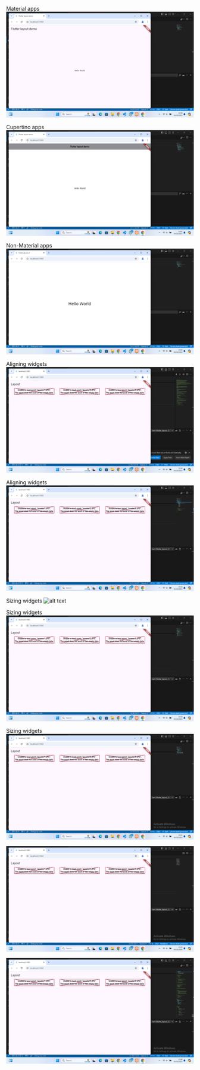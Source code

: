 Material apps
![alt text](image/1.png)

Cupertino apps
![alt text](image/2.png)

Non-Material apps
![alt text](image/3.png)

Aligning widgets
![alt text](image/4.png)

Aligning widgets
![alt text](image/5.png)

Sizing widgets
![alt text](image/6.pngpng)

Sizing widgets
![alt text](image/7.png)

Sizing widgets
![alt text](image/8.png)

![alt text](image/9.png)

![alt text](image/10.png)